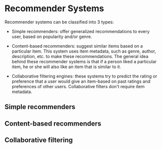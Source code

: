 # Recommender Systems

Recommender systems can be classified into 3 types:
- Simple recommenders: offer generalized recommendations to every user, based on popularity and/or genre.

- Content-based recommenders: suggest similar items based on a particular item. This system uses item metadata, such as genre, author, description, etc. to make 
these recommendations. The general idea behind these recommender systems is that if a person liked a particular item, he or she will also like an item that is 
similar to it.

- Collaborative filtering engines: these systems try to predict the rating or preference that a user would give an item-based on past ratings and preferences of 
other users. Collaborative filters don't require item metadata. 

## Simple recommenders

## Content-based recommenders

## Collaborative filtering

